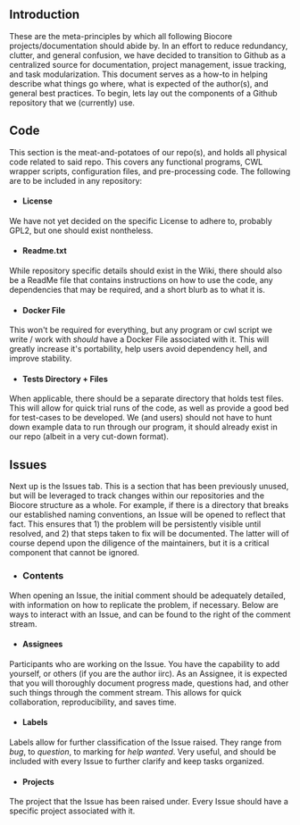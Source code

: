 ## Introduction
These are the meta-principles by which all following Biocore projects/documentation should abide by.
In an effort to reduce redundancy, clutter, and general confusion, we have decided to transition to Github as a centralized source for documentation, project management, issue tracking, and task modularization.  This document serves as a how-to in helping describe what things go where, what is expected of the author(s), and general best practices.  To begin, lets lay out the components of a Github repository that we (currently) use.

## Code
This section is the meat-and-potatoes of our repo(s), and holds all physical code related to said repo.  This covers any functional programs, CWL wrapper scripts, configuration files, and pre-processing code. The following are to be included in any repository:
* #### License
We have not yet decided on the specific License to adhere to, probably GPL2, but one should exist nontheless.
* #### Readme.txt
While repository specific details should exist in the Wiki, there should also be a ReadMe file that contains instructions on how to use the code, any dependencies that may be required, and a short blurb as to what it is.
* #### Docker File
This won't be required for everything, but any program or cwl script we write / work with *should* have a Docker File associated with it.  This will greatly increase it's portability, help users avoid dependency hell, and improve stability.
* #### Tests Directory + Files
When applicable, there should be a separate directory that holds test files.  This will allow for quick trial runs of the code, as well as provide a good bed for test-cases to be developed.  We (and users) should not have to hunt down example data to run through our program, it should already exist in our repo (albeit in a very cut-down format).
## Issues
Next up is the Issues tab.  This is a section that has been previously unused, but will be leveraged to track changes within our repositories and the Biocore structure as a whole.  For example, if there is a directory that breaks our established naming conventions, an Issue will be opened to reflect that fact.  This ensures that 1) the problem will be persistently visible until resolved, and 2) that steps taken to fix will be documented.  The latter will of course depend upon the diligence of the maintainers, but it is a critical component that cannot be ignored.
* ### Contents
When opening an Issue, the initial comment should be adequately detailed, with information on how to replicate the problem, if necessary.  Below are ways to interact with an Issue, and can be found to the right of the comment stream.
* #### Assignees
Participants who are working on the Issue.  You have the capability to add yourself, or others (if you are the author iirc).  As an Assignee, it is expected that you will thoroughly document progress made, questions had, and other such things through the comment stream.  This allows for quick collaboration, reproducibility, and saves time.
* #### Labels
Labels allow for further classification of the Issue raised.  They range from *bug*, to *question*, to marking for *help wanted*.  Very useful, and should be included with every Issue to further clarify and keep tasks organized.
* #### Projects
The project that the Issue has been raised under.  Every Issue should have a specific project associated with it.

 
